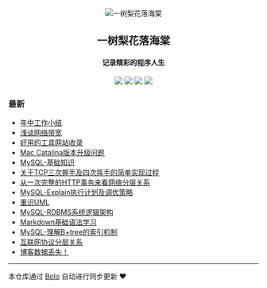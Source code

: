 <p align="center"><img alt="一树梨花落海棠" src="https://cdn.zhangfeibiao.com/wp-content/uploads/2018/10/微信图片_20181023111351.jpg"></p><h2 align="center">
一树梨花落海棠
</h2>

<h4 align="center">记录精彩的程序人生</h4>
<p align="center"><a title="一树梨花落海棠" target="_blank" href="https://github.com/zhangfeibiao/bolo-blog"><img src="https://img.shields.io/github/last-commit/zhangfeibiao/bolo-blog.svg?style=flat-square&color=FF9900"></a>
<a title="GitHub repo size in bytes" target="_blank" href="https://github.com/zhangfeibiao/bolo-blog"><img src="https://img.shields.io/github/repo-size/zhangfeibiao/bolo-blog.svg?style=flat-square"></a>
<a title="Bolo Version" target="_blank" href="https://github.com/adlered/bolo-solo"><img src="https://img.shields.io/badge/bolo-v2.0 稳定版-f1e05a.svg?style=flat-square&color=blueviolet"></a>
<a title="Hits" target="_blank" href="https://github.com/88250/hits"><img src="https://hits.b3log.org/zhangfeibiao/bolo-blog.svg"></a></p>

### 最新

* [年中工作小结](http://103.202.147.40/bolo_war/articles/2020/08/29/1598697067344.html)
* [浅谈网络带宽](http://103.202.147.40/bolo_war/articles/2020/08/22/1598104178377.html)
* [好用的工具网站收录](http://103.202.147.40/bolo_war/toolSites)
* [Mac Catalina版本升级问题](http://103.202.147.40/bolo_war/1593959772687.html)
* [MySQL-基础知识](http://103.202.147.40/bolo_war/1593949777404.html)
* [关于TCP三次握手及四次挥手的简单实现过程](http://103.202.147.40/bolo_war/1593945016007.html)
* [从一次完整的HTTP事务来看网络分层关系](http://103.202.147.40/bolo_war/1593944291815.html)
* [MySQL-Explain执行计划及调优策略](http://103.202.147.40/bolo_war/593928128028.html)
* [重识UML](http://103.202.147.40/bolo_war/1593860043217.html)
* [MySQL-RDBMS系统逻辑架构](http://103.202.147.40/bolo_war/1593860013350.html)
* [Markdown基础语法学习](http://103.202.147.40/bolo_war/1593851867749.html)
* [MySQL-理解B+tree的索引机制](http://103.202.147.40/bolo_war/1593851663949.html)
* [互联网协议分层关系](http://103.202.147.40/bolo_war/1575995062860.html)
* [博客数据丢失！](http://103.202.147.40/bolo_war/hello-solo)



---

本仓库通过 [Bolo](https://github.com/adlered/bolo-solo) 自动进行同步更新 ❤️ 